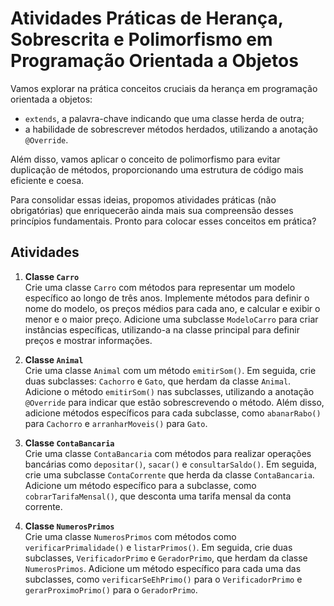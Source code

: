 # Atividades Práticas de Herança, Sobrescrita e Polimorfismo em Programação Orientada a Objetos

Vamos explorar na prática conceitos cruciais da herança em programação orientada a objetos: 
- `extends`, a palavra-chave indicando que uma classe herda de outra; 
- a habilidade de sobrescrever métodos herdados, utilizando a anotação `@Override`.

Além disso, vamos aplicar o conceito de polimorfismo para evitar duplicação de métodos, proporcionando uma estrutura de código mais eficiente e coesa.

Para consolidar essas ideias, propomos atividades práticas (não obrigatórias) que enriquecerão ainda mais sua compreensão desses princípios fundamentais. Pronto para colocar esses conceitos em prática?

## Atividades

1. **Classe `Carro`**  
   Crie uma classe `Carro` com métodos para representar um modelo específico ao longo de três anos. Implemente métodos para definir o nome do modelo, os preços médios para cada ano, e calcular e exibir o menor e o maior preço. Adicione uma subclasse `ModeloCarro` para criar instâncias específicas, utilizando-a na classe principal para definir preços e mostrar informações.

2. **Classe `Animal`**  
   Crie uma classe `Animal` com um método `emitirSom()`. Em seguida, crie duas subclasses: `Cachorro` e `Gato`, que herdam da classe `Animal`. Adicione o método `emitirSom()` nas subclasses, utilizando a anotação `@Override` para indicar que estão sobrescrevendo o método. Além disso, adicione métodos específicos para cada subclasse, como `abanarRabo()` para `Cachorro` e `arranharMoveis()` para `Gato`.

3. **Classe `ContaBancaria`**  
   Crie uma classe `ContaBancaria` com métodos para realizar operações bancárias como `depositar()`, `sacar()` e `consultarSaldo()`. Em seguida, crie uma subclasse `ContaCorrente` que herda da classe `ContaBancaria`. Adicione um método específico para a subclasse, como `cobrarTarifaMensal()`, que desconta uma tarifa mensal da conta corrente.

4. **Classe `NumerosPrimos`**  
   Crie uma classe `NumerosPrimos` com métodos como `verificarPrimalidade()` e `listarPrimos()`. Em seguida, crie duas subclasses, `VerificadorPrimo` e `GeradorPrimo`, que herdam da classe `NumerosPrimos`. Adicione um método específico para cada uma das subclasses, como `verificarSeEhPrimo()` para o `VerificadorPrimo` e `gerarProximoPrimo()` para o `GeradorPrimo`.
